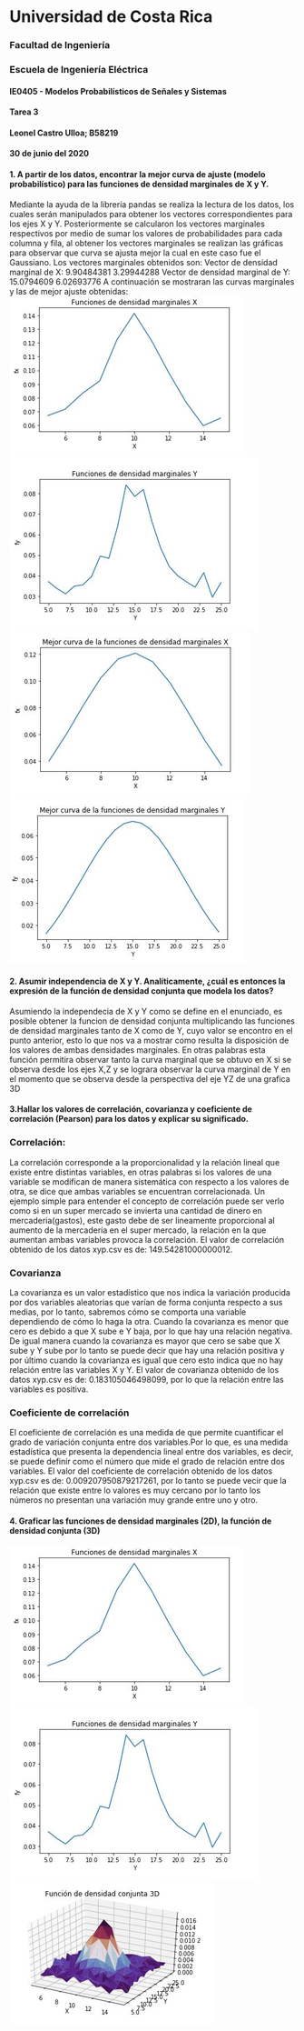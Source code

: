 # Universidad de Costa Rica

### Facultad de Ingeniería

### Escuela de Ingeniería Eléctrica

#### IE0405 - Modelos Probabilísticos de Señales y Sistemas

#### Tarea 3

#### Leonel Castro Ulloa; B58219
#### 30 de junio del 2020

#### 1. A partir de los datos, encontrar la mejor curva de ajuste (modelo probabilístico) para las funciones de densidad marginales de X y Y.

Mediante la ayuda de la librería pandas se realiza la lectura de los datos, los cuales serán manipulados para obtener los vectores correspondientes para los ejes X y Y. Posteriormente se calcularon los vectores marginales respectivos por medio de sumar los valores de probabilidades para cada columna y fila, al obtener los vectores marginales se realizan las gráficas para observar que curva se ajusta mejor la cual en este caso fue el Gaussiano. 
Los vectores marginales obtenidos son:
Vector de densidad marginal de X: 9.90484381 3.29944288
Vector de densidad marginal de Y: 15.0794609   6.02693776
A continuación se mostraran las curvas marginales y las de mejor ajuste obtenidas:
![GaussX](1.JPG)
![GaussY](2.JPG)
![GaussME](3.JPG)
![GaussME](4.JPG)


#### 2. Asumir independencia de X y Y. Analíticamente, ¿cuál es entonces la expresión de la función de densidad conjunta que modela los datos?

Asumiendo la independecia de X y Y como se define en el enunciado, es posible obtener la funcion de densidad conjunta multiplicando las funciones de densidad marginales tanto de  X como de  Y, cuyo valor se encontro en el punto anterior, esto lo que nos va a mostrar como resulta la disposición de los valores de ambas densidades marginales. En otras palabras esta función permitira observar tanto la curva marginal que se obtuvo en X si se observa desde los ejes X,Z y se lograra observar la curva marginal de Y en el momento que se observa desde la perspectiva del eje YZ de una grafica 3D 

#### 3.Hallar los valores de correlación, covarianza y coeficiente de correlación (Pearson) para los datos y explicar su significado.

### Correlación:
La correlación corresponde a la proporcionalidad y la relación lineal que existe entre distintas variables, en otras palabras si los valores de una variable se modifican de manera sistemática con respecto a los valores de otra, se dice que ambas variables se encuentran correlacionada.
Un ejemplo simple para entender el concepto de correlación puede ser verlo como si en un super mercado se invierta una cantidad de dinero en mercaderia(gastos), este gasto debe de ser lineamente proporcional al aumento de la mercadería en el super mercado, la relación en la que aumentan ambas variables provoca la correlación.
El valor de correlación obtenido de los datos xyp.csv es de: 149.54281000000012.

### Covarianza
La covarianza es un valor estadístico que nos indica la variación producida por dos variables aleatorias que varían de forma conjunta respecto a sus medias, por lo tanto, sabremos cómo se comporta una variable dependiendo de cómo lo haga la otra.
Cuando la covarianza es menor que cero es debido a que X sube e Y baja, por lo que hay una relación negativa. De igual manera cuando la covarianza es mayor que cero se sabe que X sube y Y sube por lo tanto se puede decir que hay una relación positiva y por último cuando la covarianza  es igual que cero esto indica que no hay relación entre las variables X y Y.
El valor de covarianza obtenido de los datos xyp.csv es de: 0.183105046498099, por lo que la relación entre las variables es positiva.

### Coeficiente de correlación

El coeficiente de correlación es una medida de que permite cuantificar el grado de variación conjunta entre dos variables.Por lo que, es una medida estadística que presenta la dependencia lineal entre dos variables, es decir, se puede definir como el número que mide el grado de relación entre dos variables.
El valor del coeficiente de correlación obtenido de los datos xyp.csv es de: 0.009207950879217261, por lo tanto se puede vecir que la relación que existe entre lo valores es muy cercano por lo tanto los números no presentan una variación muy grande entre uno y otro.

#### 4. Graficar las funciones de densidad marginales (2D), la función de densidad conjunta (3D)
![GaussX](1.JPG)
![GaussY](2.JPG)
![Gauss3D](5.JPG)






